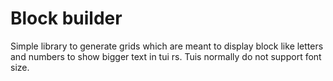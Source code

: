 # Block builder

Simple library to generate grids which are meant to display block like letters and numbers
to show bigger text in tui rs. Tuis normally do not support font size.

